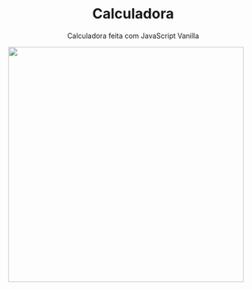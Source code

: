 <h1 align ="center">Calculadora</h1>

<p align ="center"> Calculadora feita com JavaScript Vanilla</p>



 <img align="center" height="475"   src= "https://user-images.githubusercontent.com/110351770/197540049-8b45cde4-cc52-4020-9e03-c262cc5de741.png">